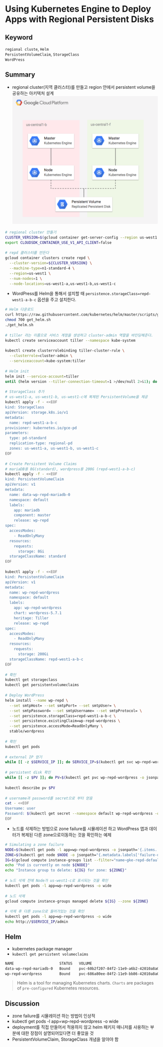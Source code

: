 # Using Kubernetes Engine to Deploy Apps with Regional Persistent Disks

## Keyword
`regional cluste`, `Helm` <br>
`PersistentVolumeClaim`, `StorageClass` <br>
`WordPress` <br>

## Summary
- regional cluster(지역 클러스터)를 만들고 region 안에서 persistent volume을 공유하는 아키텍처 설계
![./images/regional_cluster.png](./images/regional_cluster.png)
~~~bash
# regional cluster 만들기
CLUSTER_VERSION=$(gcloud container get-server-config --region us-west1 --format='value(validMasterVersions[0])')
export CLOUDSDK_CONTAINER_USE_V1_API_CLIENT=false

# repd 클러스터를 만든다
gcloud container clusters create repd \
  --cluster-version=${CLUSTER_VERSION} \
  --machine-type=n1-standard-4 \
  --region=us-west1 \
  --num-nodes=1 \
  --node-locations=us-west1-a,us-west1-b,us-west1-c
~~~

- WordPress를 Helm을 통해서 설치할 때 `persistence.storageClass=repd-west1-a-b-c` 옵션을 주고 설치한다.
~~~bash
# Helm 다운로드
curl https://raw.githubusercontent.com/kubernetes/helm/master/scripts/get > get_helm.sh
chmod 700 get_helm.sh
./get_helm.sh

# tiller 라는 이름으로 서비스 계정을 생성하고 cluster-admin 역할을 바인딩해준다.
kubectl create serviceaccount tiller --namespace kube-system

kubectl create clusterrolebinding tiller-cluster-rule \
  --clusterrole=cluster-admin \
  --serviceaccount=kube-system:tiller

# Helm init
helm init --service-account=tiller
until (helm version --tiller-connection-timeout=1 >/dev/null 2>&1); do echo "Waiting for tiller install..."; sleep 2; done && echo "Helm install complete"

# StorageClass 추가
# us-west1-a, us-west1-b, us-west1-c에 복제된 PersistentVolume을 제공
kubectl apply -f - <<EOF
kind: StorageClass
apiVersion: storage.k8s.io/v1
metadata:
  name: repd-west1-a-b-c
provisioner: kubernetes.io/gce-pd
parameters:
  type: pd-standard
  replication-type: regional-pd
  zones: us-west1-a, us-west1-b, us-west1-c
EOF

# Create Persistent Volume Claims
# mariaDB용 8G(standard), wordpress용 200G (repd-west1-a-b-c)
kubectl apply -f - <<EOF
kind: PersistentVolumeClaim
apiVersion: v1
metadata:
  name: data-wp-repd-mariadb-0
  namespace: default
  labels:
    app: mariadb
    component: master
    release: wp-repd
spec:
  accessModes:
    - ReadOnlyMany
  resources:
    requests:
      storage: 8Gi
  storageClassName: standard
EOF

kubectl apply -f - <<EOF
kind: PersistentVolumeClaim
apiVersion: v1
metadata:
  name: wp-repd-wordpress
  namespace: default
  labels:
    app: wp-repd-wordpress
    chart: wordpress-5.7.1
    heritage: Tiller
    release: wp-repd
spec:
  accessModes:
    - ReadOnlyMany
  resources:
    requests:
      storage: 200Gi
  storageClassName: repd-west1-a-b-c
EOF

# 확인
kubectl get storageclass
kubectl get persistentvolumeclaims

# Deploy WordPress
helm install --name wp-repd \
  --set smtpHost= --set smtpPort= --set smtpUser= \
  --set smtpPassword= --set smtpUsername= --set smtpProtocol= \
  --set persistence.storageClass=repd-west1-a-b-c \
  --set persistence.existingClaim=wp-repd-wordpress \
  --set persistence.accessMode=ReadOnlyMany \
  stable/wordpress

# 확인
kubectl get pods

# external IP 얻기
while [[ -z $SERVICE_IP ]]; do SERVICE_IP=$(kubectl get svc wp-repd-wordpress -o jsonpath='{.status.loadBalancer.ingress[].ip}'); echo "Waiting for service external IP..."; sleep 2; done; echo http://$SERVICE_IP/admin

# persistent disk 확인
while [[ -z $PV ]]; do PV=$(kubectl get pvc wp-repd-wordpress -o jsonpath='{.spec.volumeName}'); echo "Waiting for PV..."; sleep 2; done

kubectl describe pv $PV

# username과 password를 secret으로 부터 얻음
cat - <<EOF
Username: user
Password: $(kubectl get secret --namespace default wp-repd-wordpress -o jsonpath="{.data.wordpress-password}" | base64 --decode)
EOF
~~~
- 노드를 삭제하는 방법으로 zone failure를 시뮬레이션 하고 WordPress 앱과 데이터가 복제된 다른 zone으로이동하는 것을 확인하는 예제
~~~bash
# Simulating a zone failure
NODE=$(kubectl get pods -l app=wp-repd-wordpress -o jsonpath='{.items..spec.nodeName}')
ZONE=$(kubectl get node $NODE -o jsonpath="{.metadata.labels['failure-domain\.beta\.kubernetes\.io/zone']}")
IG=$(gcloud compute instance-groups list --filter="name~gke-repd-default-pool zone:(${ZONE})" --format='value(name)')
echo "Pod is currently on node ${NODE}"
echo "Instance group to delete: ${IG} for zone: ${ZONE}"

# 노드 삭제 전에 Node가 us-west1-c로 표시되는 것을 확인
kubectl get pods -l app=wp-repd-wordpress -o wide

# 노드 삭제
gcloud compute instance-groups managed delete ${IG} --zone ${ZONE}

# 삭제 후 다른 zone으로 들어가있는 것을 확인
kubectl get pods -l app=wp-repd-wordpress -o wide
echo http://$SERVICE_IP/admin
~~~

## Helm
- kubernetes package manager
- `kubectl get persistent volumeclaims`
~~~bash
NAME                     STATUS   VOLUME                                     CAPACITY   ACCESS MODES   STORAGECLASS       AGE
data-wp-repd-mariadb-0   Bound    pvc-60b2f207-84f2-11e9-a6b2-42010a8a00b9   8Gi        ROX            standard           9m58s
wp-repd-wordpress        Bound    pvc-686a80ee-84f2-11e9-bb86-42010a8a0062   200Gi      ROX            repd-west1-a-b-c   9m45s
~~~
> Helm is a tool for managing Kubernetes charts. `Charts` are packages of `pre-configured` Kubernetes resources.

## Discussion
- zone failure를 시뮬레이션 하는 방법이 인상적
- kubectl get pods -l app=wp-repd-wordpress -o wide
- deployment를 직접 만들어서 적용하지 않고 helm 패키지 매니저를 사용하는 부분에 대한 장점이 설명되어있다면 더 좋았을 것
- PersistentVolumeClaim, StorageClass 개념을 알야야 함